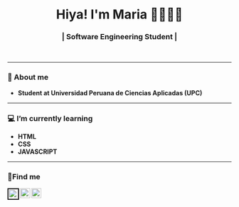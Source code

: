 
<h1 align="center"> Hiya! I'm Maria 👋👩🏽‍💻 </h1>
<h3 align="center"> | Software Engineering Student | </h3> <br>

---------------------------------------------------------------------------------------------------------------------------------------------------------------------------------

### 📓 About me
-  **Student at Universidad Peruana de Ciencias Aplicadas (UPC)** 
 
---------------------------------------------------------------------------------------------------------------------------------------------------------------------------------

### 💻 I’m currently learning
-  **HTML** 
-  **CSS** <i class="fa-brands fa-css3"></i>
-  **JAVASCRIPT**


---------------------------------------------------------------------------------------------------------------------------------------------------------------------------------
### 📱Find me
<a href="https://twitter.com">
  <img align="left" alt="Maria's Twitter" width="22px" border="2px solid white" src="https://cdn.jsdelivr.net/npm/simple-icons@v3/icons/twitter.svg" />
</a>
<a href="https://www.instagram.com/mitsuki.3107/">
  <img align="left" alt="Marias's Instagram" width="22px" src="https://cdn.jsdelivr.net/npm/simple-icons@v3/icons/instagram.svg" />
</a>
<a href="https://www.facebook.com/Maria-Alexandra-Ahuanari-Murayari/">
  <img align="left" alt="Marias's Instagram" width="22px" src="https://cdn.jsdelivr.net/npm/simple-icons@v3/icons/facebook.svg" />
</a>

